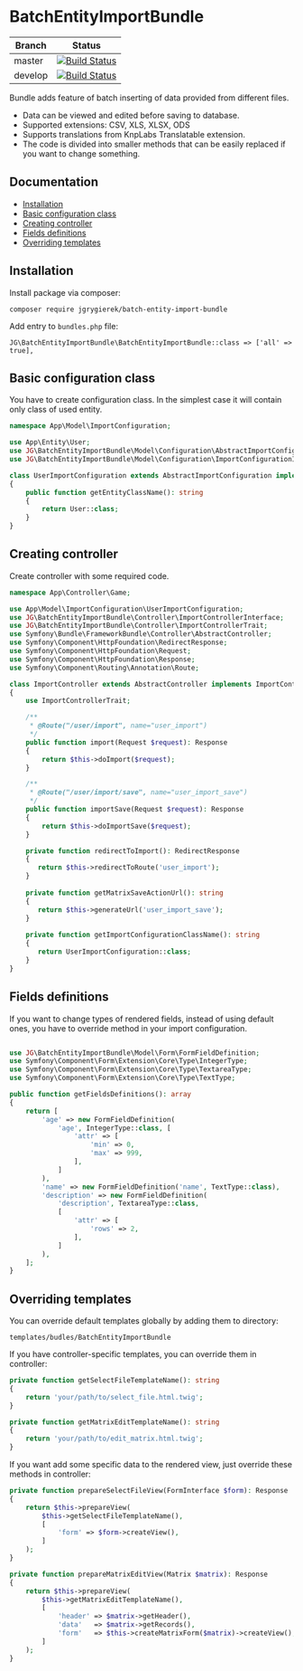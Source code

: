 BatchEntityImportBundle
=

| Branch | Status |
| --- | --- |
| master  | [![Build Status](https://travis-ci.com/jgrygierek/BatchEntityImportBundle.svg?branch=master)](https://travis-ci.com/jgrygierek/BatchEntityImportBundle) |
| develop | [![Build Status](https://travis-ci.com/jgrygierek/BatchEntityImportBundle.svg?branch=develop)](https://travis-ci.com/jgrygierek/BatchEntityImportBundle) |

Bundle adds feature of batch inserting of data provided from different files. 
* Data can be viewed and edited before saving to database.
* Supported extensions: CSV, XLS, XLSX, ODS
* Supports translations from KnpLabs Translatable extension.
* The code is divided into smaller methods that can be easily replaced if you want to change something.

## Documentation
* [Installation](#installation)
* [Basic configuration class](#basic-configuration-class)
* [Creating controller](#creating-controller)
* [Fields definitions](#fields-definitions)
* [Overriding templates](#overriding-templates)

## Installation

Install package via composer:

```
composer require jgrygierek/batch-entity-import-bundle
```

Add entry to `bundles.php` file:

```
JG\BatchEntityImportBundle\BatchEntityImportBundle::class => ['all' => true],
```

## Basic configuration class

You have to create configuration class. In the simplest case it will contain only class of used entity.

```php
namespace App\Model\ImportConfiguration;

use App\Entity\User;
use JG\BatchEntityImportBundle\Model\Configuration\AbstractImportConfiguration;
use JG\BatchEntityImportBundle\Model\Configuration\ImportConfigurationInterface;

class UserImportConfiguration extends AbstractImportConfiguration implements ImportConfigurationInterface
{
    public function getEntityClassName(): string
    {
        return User::class;
    }
}
```

## Creating controller

Create controller with some required code.

```php
namespace App\Controller\Game;

use App\Model\ImportConfiguration\UserImportConfiguration;
use JG\BatchEntityImportBundle\Controller\ImportControllerInterface;
use JG\BatchEntityImportBundle\Controller\ImportControllerTrait;
use Symfony\Bundle\FrameworkBundle\Controller\AbstractController;
use Symfony\Component\HttpFoundation\RedirectResponse;
use Symfony\Component\HttpFoundation\Request;
use Symfony\Component\HttpFoundation\Response;
use Symfony\Component\Routing\Annotation\Route;

class ImportController extends AbstractController implements ImportControllerInterface
{
    use ImportControllerTrait;

    /**
     * @Route("/user/import", name="user_import")
     */
    public function import(Request $request): Response
    {
        return $this->doImport($request);
    }

    /**
     * @Route("/user/import/save", name="user_import_save")
     */
    public function importSave(Request $request): Response
    {
        return $this->doImportSave($request);
    }

    private function redirectToImport(): RedirectResponse
    {
       return $this->redirectToRoute('user_import');
    }
    
    private function getMatrixSaveActionUrl(): string
    {
       return $this->generateUrl('user_import_save');
    }
    
    private function getImportConfigurationClassName(): string
    {
       return UserImportConfiguration::class;
    }
}
```

## Fields definitions

If you want to change types of rendered fields, instead of using default ones,
you have to override method in your import configuration.

```php

use JG\BatchEntityImportBundle\Model\Form\FormFieldDefinition;
use Symfony\Component\Form\Extension\Core\Type\IntegerType;
use Symfony\Component\Form\Extension\Core\Type\TextareaType;
use Symfony\Component\Form\Extension\Core\Type\TextType;

public function getFieldsDefinitions(): array
{
    return [
        'age' => new FormFieldDefinition(
            'age', IntegerType::class, [
                'attr' => [
                    'min' => 0,
                    'max' => 999,
                ],
            ]
        ),
        'name' => new FormFieldDefinition('name', TextType::class),
        'description' => new FormFieldDefinition(
            'description', TextareaType::class,
            [
                'attr' => [
                    'rows' => 2,
                ],
            ]
        ),
    ];
}
```

## Overriding templates

You can override default templates globally by adding them to directory:

```
templates/budles/BatchEntityImportBundle
```

If you have controller-specific templates, you can override them in controller:

```php
private function getSelectFileTemplateName(): string
{
    return 'your/path/to/select_file.html.twig';
}

private function getMatrixEditTemplateName(): string
{
    return 'your/path/to/edit_matrix.html.twig';
}
```

If you want add some specific data to the rendered view, just override these methods in controller:

```php
private function prepareSelectFileView(FormInterface $form): Response
{
    return $this->prepareView(
        $this->getSelectFileTemplateName(),
        [
            'form' => $form->createView(),
        ]
    );
}

private function prepareMatrixEditView(Matrix $matrix): Response
{
    return $this->prepareView(
        $this->getMatrixEditTemplateName(),
        [
            'header' => $matrix->getHeader(),
            'data'   => $matrix->getRecords(),
            'form'   => $this->createMatrixForm($matrix)->createView(),
        ]
    );
}
```

